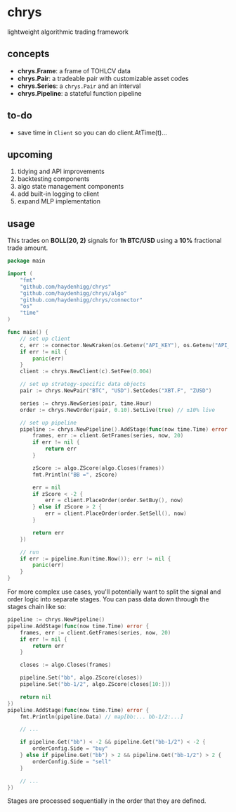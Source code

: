 # chrys
lightweight algorithmic trading framework

## concepts
- **chrys.Frame**: a frame of TOHLCV data
- **chrys.Pair**: a tradeable pair with customizable asset codes
- **chrys.Series**: a `chrys.Pair` and an interval
- **chrys.Pipeline**: a stateful function pipeline

## to-do
- save time in `Client` so you can do client.AtTime(t)...

## upcoming
1. tidying and API improvements
2. backtesting components
3. algo state management components
4. add built-in logging to client
5. expand MLP implementation

## usage
This trades on **BOLL(20, 2)** signals for **1h BTC/USD** using a **10%** fractional trade amount.

```go
package main

import (
	"fmt"
	"github.com/haydenhigg/chrys"
	"github.com/haydenhigg/chrys/algo"
	"github.com/haydenhigg/chrys/connector"
	"os"
	"time"
)

func main() {
	// set up client
	c, err := connector.NewKraken(os.Getenv("API_KEY"), os.Getenv("API_SECRET"))
	if err != nil {
		panic(err)
	}
	client := chrys.NewClient(c).SetFee(0.004)

	// set up strategy-specific data objects
	pair := chrys.NewPair("BTC", "USD").SetCodes("XBT.F", "ZUSD")

	series := chrys.NewSeries(pair, time.Hour)
	order := chrys.NewOrder(pair, 0.10).SetLive(true) // ±10% live

	// set up pipeline
	pipeline := chrys.NewPipeline().AddStage(func(now time.Time) error {
		frames, err := client.GetFrames(series, now, 20)
		if err != nil {
			return err
		}

		zScore := algo.ZScore(algo.Closes(frames))
		fmt.Println("BB =", zScore)

		err = nil
		if zScore < -2 {
			err = client.PlaceOrder(order.SetBuy(), now)
		} else if zScore > 2 {
			err = client.PlaceOrder(order.SetSell(), now)
		}

		return err
	})

	// run
	if err := pipeline.Run(time.Now()); err != nil {
		panic(err)
	}
}
```

For more complex use cases, you'll potentially want to split the signal and order logic into separate stages. You can pass data down through the stages chain like so:

```go
pipeline := chrys.NewPipeline()
pipeline.AddStage(func(now time.Time) error {
	frames, err := client.GetFrames(series, now, 20)
	if err != nil {
		return err
	}

	closes := algo.Closes(frames)

	pipeline.Set("bb", algo.ZScore(closes))
	pipeline.Set("bb-1/2", algo.ZScore(closes[10:]))

	return nil
})
pipeline.AddStage(func(now time.Time) error {
	fmt.Println(pipeline.Data) // map[bb:... bb-1/2:...]

	// ...

	if pipeline.Get("bb") < -2 && pipeline.Get("bb-1/2") < -2 {
		orderConfig.Side = "buy"
	} else if pipeline.Get("bb") > 2 && pipeline.Get("bb-1/2") > 2 {
		orderConfig.Side = "sell"
	}

	// ...
})
```

Stages are processed sequentially in the order that they are defined.

